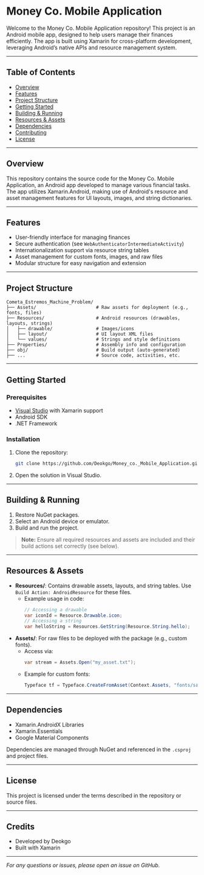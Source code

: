 # Money Co. Mobile Application

Welcome to the Money Co. Mobile Application repository! This project is an Android mobile app, designed to help users manage their finances efficiently. The app is built using Xamarin for cross-platform development, leveraging Android’s native APIs and resource management system.

---

## Table of Contents

- [Overview](#overview)
- [Features](#features)
- [Project Structure](#project-structure)
- [Getting Started](#getting-started)
- [Building & Running](#building--running)
- [Resources & Assets](#resources--assets)
- [Dependencies](#dependencies)
- [Contributing](#contributing)
- [License](#license)

---

## Overview

This repository contains the source code for the Money Co. Mobile Application, an Android app developed to manage various financial tasks. The app utilizes Xamarin.Android, making use of Android's resource and asset management features for UI layouts, images, and string dictionaries.

---

## Features

- User-friendly interface for managing finances
- Secure authentication (see `WebAuthenticatorIntermediateActivity`)
- Internationalization support via resource string tables
- Asset management for custom fonts, images, and raw files
- Modular structure for easy navigation and extension

---

## Project Structure

```
Cometa_Estremos_Machine_Problem/
├── Assets/                      # Raw assets for deployment (e.g., fonts, files)
├── Resources/                   # Android resources (drawables, layouts, strings)
│   ├── drawable/                # Images/icons
│   ├── layout/                  # UI layout XML files
│   └── values/                  # Strings and style definitions
├── Properties/                  # Assembly info and configuration
├── obj/                         # Build output (auto-generated)
├── ...                          # Source code, activities, etc.
```

---

## Getting Started

### Prerequisites

- [Visual Studio](https://visualstudio.microsoft.com/) with Xamarin support
- Android SDK
- .NET Framework

### Installation

1. Clone the repository:
    ```sh
    git clone https://github.com/Deokgo/Money_co._Mobile_Application.git
    ```
2. Open the solution in Visual Studio.

---

## Building & Running

1. Restore NuGet packages.
2. Select an Android device or emulator.
3. Build and run the project.

> **Note:** Ensure all required resources and assets are included and their build actions set correctly (see below).

---

## Resources & Assets

- **Resources/**: Contains drawable assets, layouts, and string tables. Use `Build Action: AndroidResource` for these files.
    - Example usage in code:
        ```csharp
        // Accessing a drawable
        var iconId = Resource.Drawable.icon;
        // Accessing a string
        var helloString = Resources.GetString(Resource.String.hello);
        ```
- **Assets/**: For raw files to be deployed with the package (e.g., custom fonts).
    - Access via:
        ```csharp
        var stream = Assets.Open("my_asset.txt");
        ```
    - Example for custom fonts:
        ```csharp
        Typeface tf = Typeface.CreateFromAsset(Context.Assets, "fonts/samplefont.ttf");
        ```

---

## Dependencies

- Xamarin.AndroidX Libraries
- Xamarin.Essentials
- Google Material Components

Dependencies are managed through NuGet and referenced in the `.csproj` and project files.

---

## License

This project is licensed under the terms described in the repository or source files.

---

## Credits

- Developed by Deokgo
- Built with Xamarin

---

*For any questions or issues, please open an issue on GitHub.*

